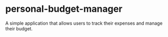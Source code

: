 # personal-budget-manager
A simple application that allows users to track their expenses and manage their budget.
